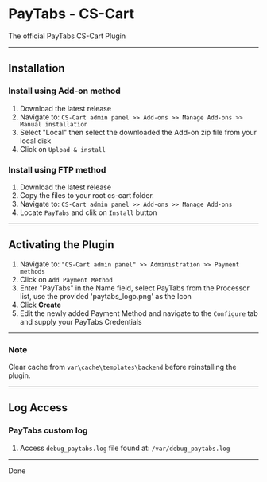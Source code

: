# PayTabs - CS-Cart

The official PayTabs CS-Cart Plugin

---

## Installation

### Install using Add-on method

1. Download the latest release
2. Navigate to: `CS-Cart admin panel >> Add-ons >> Manage Add-ons >> Manual installation`
3. Select "Local" then select the downloaded the Add-on zip file from your local disk
4. Click on `Upload & install`

### Install using FTP method

1. Download the latest release
2. Copy the files to your root cs-cart folder.
3. Navigate to: `CS-Cart admin panel >> Add-ons >> Manage Add-ons`
4. Locate `PayTabs` and clik on `Install` button

---

## Activating the Plugin

1. Navigate to: `"CS-Cart admin panel" >> Administration >> Payment methods`
2. Click on `Add Payment Method`
3. Enter "PayTabs" in the Name field, select PayTabs from the Processor list, use the provided 'paytabs_logo.png' as the Icon
4. Click **Create**
5. Edit the newly added Payment Method and navigate to the `Configure` tab and supply your PayTabs Credentials

---

### Note

Clear cache from `var\cache\templates\backend` before reinstalling the plugin.

---

## Log Access

### PayTabs custom log

1. Access `debug_paytabs.log` file found at: `/var/debug_paytabs.log`

---

Done
